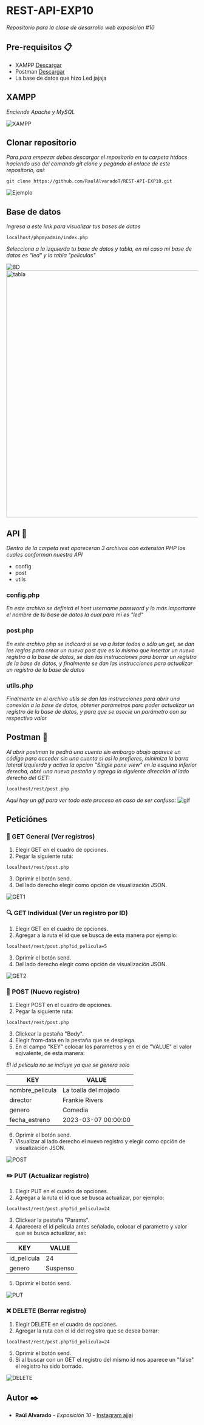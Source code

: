 # REST-API-EXP10
_Repositorio para la clase de desarrollo web exposición #10_

## Pre-requisitos 📋
- XAMPP [Descargar](https://www.apachefriends.org/es/download.html)
- Postman [Descargar](https://www.postman.com/downloads/)
- La base de datos que hizo Led jajaja

## XAMPP
_Enciende Apache y MySQL_

![XAMPP](https://github.com/RaulAlvaradoT/REST-API-EXP10/blob/main/Imagenes/XAMPP.png)

## Clonar repositorio
_Para para empezar debes descargar el repositorio en tu carpeta htdocs haciendo uso del comando git clone y pegando el enlace de este repositorio, asi:_

```
git clone https://github.com/RaulAlvaradoT/REST-API-EXP10.git
```

![Ejemplo](https://github.com/RaulAlvaradoT/REST-API-EXP10/blob/main/Imagenes/gitclone.png)

## Base de datos
_Ingresa a este link para visualizar tus bases de datos_
```
localhost/phpmyadmin/index.php
```
_Selecciona a la izquierda tu base de datos y tabla, en mi caso mi base de datos es "led" y la tabla "peliculas"_

![BD](https://github.com/RaulAlvaradoT/REST-API-EXP10/blob/main/Imagenes/BD.png)
<img src="https://github.com/RaulAlvaradoT/REST-API-EXP10/blob/main/Imagenes/tabla.png" alt="tabla" width="650">

## API 🔧

_Dentro de la carpeta rest apareceran 3 archivos con extensión PHP los cuales conforman nuestra API_
- config
- post
- utils

### config.php
_En este archivo se definirá el host username password y lo más importante el nombre de tu base de datos la cual para mi es "led"_

### post.php
_En este archivo php se indicará si se va a listar todos o sólo un get, se dan las reglas para crear un nuevo post que es lo mismo que insertar un nuevo registro a la base de datos, se dan las instrucciones para borrar un registro de la base de datos, y finalmente se dan las instrucciones para actualizar un registro de la base de datos_

### utils.php
_Finalmente en el archivo utils se dan las instrucciones para abrir una conexión a la base de datos, obtener parámetros para poder actualizar un registro de la base de datos, y para que se asocie un parámetro con su respectivo valor_

## Postman :email:
_Al abrir postman te pedirá una cuenta sin embargo abajo aparece un código para acceder sin una cuenta si asi lo prefieres, minimiza la barra lateral izquierda y activa la opcion "Single pane view" en la esquina inferior derecha, abré una nueva pestaña y agrega la siguiente dirección al lado derecho del GET:_
```
localhost/rest/post.php
```

_Aquí hay un gif para ver todo este proceso en caso de ser confuso:_
<img src="https://github.com/RaulAlvaradoT/REST-API-EXP10/blob/main/Imagenes/gif.gif" alt="gif">

## Peticiónes

### :eyes: GET General (Ver registros)
1. Elegir GET en el cuadro de opciones.
2. Pegar la siguiente ruta:
```
localhost/rest/post.php
```
3. Oprimir el botón send.
4. Del lado derecho elegir como opción de visualización JSON.

<img src="https://github.com/RaulAlvaradoT/REST-API-EXP10/blob/main/Imagenes/GETgen.png" alt="GET1">

### :mag: GET Individual (Ver un registro por ID)
1. Elegir GET en el cuadro de opciones.
2. Agregar a la ruta el id que se busca de esta manera por ejemplo:
```
localhost/rest/post.php?id_pelicula=5
```
3. Oprimir el botón send.
4. Del lado derecho elegir como opción de visualización JSON.

<img src="https://github.com/RaulAlvaradoT/REST-API-EXP10/blob/main/Imagenes/GETind.png" alt="GET2">

### :pencil: POST (Nuevo registro)
1. Elegir POST en el cuadro de opciones.
2. Pegar la siguiente ruta:
```
localhost/rest/post.php
```
3. Clickear la pestaña "Body".
4. Elegir from-data en la pestaña que se desplega.
5. En el campo "KEY" colocar los parametros y en el de "VALUE" el valor eqivalente, de esta manera:


_El id pelicula no se incluye ya que se genera solo_


| KEY | VALUE |
|------------------|----------------------|
| nombre_pelicula  | La toalla del mojado |
| director         | Frankie Rivers       |
| genero           | Comedia              |
| fecha_estreno    | 2023-03-07 00:00:00  |


6. Oprimir el botón send.
7. Visualizar al lado derecho el nuevo registro y elegir como opción de visualización JSON.
<img src="https://github.com/RaulAlvaradoT/REST-API-EXP10/blob/main/Imagenes/post.png" alt="POST">

### :pencil2: PUT (Actualizar registro)
1. Elegir PUT en el cuadro de opciones.
2. Agregar a la ruta el id que se busca actualizar, por ejemplo:
```
localhost/rest/post.php?id_pelicula=24
```
3. Clickear la pestaña "Params".
4. Aparecera el id pelicula antes señalado, colocar el parametro y valor que se busca actualizar, asi:


| KEY | VALUE |
|-------------|----------|
| id_pelicula | 24       |
| genero      | Suspenso |


5. Oprimir el botón send.
<img src="https://github.com/RaulAlvaradoT/REST-API-EXP10/blob/main/Imagenes/PUT.png" alt="PUT">

### :x: DELETE (Borrar registro)
1. Elegir DELETE en el cuadro de opciones.
2. Agregar la ruta con el id del registro que se desea borrar:
```
localhost/rest/post.php?id_pelicula=24
```
5. Oprimir el botón send.
6. Si al buscar con un GET el registro del mismo id nos aparece un "false" el registro ha sido borrado.
<img src="https://github.com/RaulAlvaradoT/REST-API-EXP10/blob/main/Imagenes/DELETE.png" alt="DELETE">

## Autor ✒️
* **Raúl Alvarado** - *Exposición 10* - [Instagram ajjaj](https://www.instagram.com/raulalvarado.jpg/)
